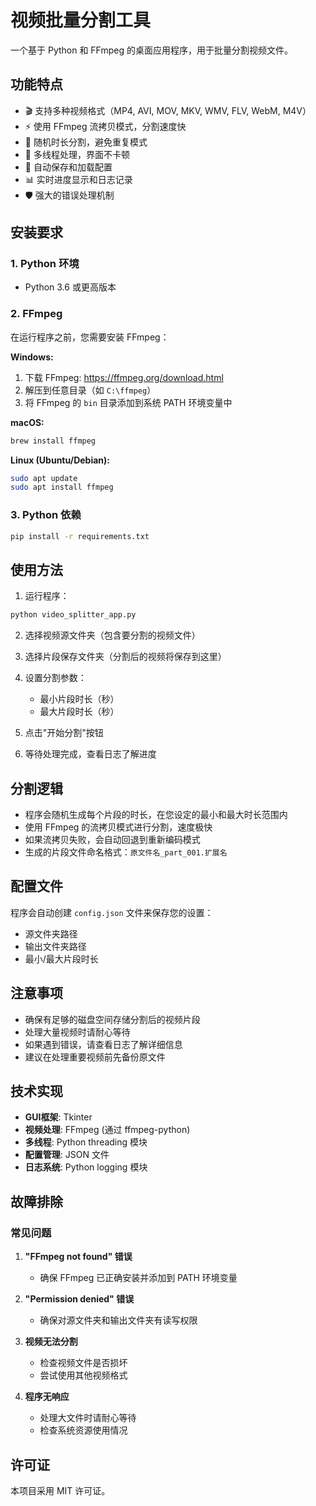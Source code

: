 # 视频批量分割工具

一个基于 Python 和 FFmpeg 的桌面应用程序，用于批量分割视频文件。

## 功能特点

- 🎬 支持多种视频格式（MP4, AVI, MOV, MKV, WMV, FLV, WebM, M4V）
- ⚡ 使用 FFmpeg 流拷贝模式，分割速度快
- 🎯 随机时长分割，避免重复模式
- 🔄 多线程处理，界面不卡顿
- 💾 自动保存和加载配置
- 📊 实时进度显示和日志记录
- 🛡️ 强大的错误处理机制

## 安装要求

### 1. Python 环境
- Python 3.6 或更高版本

### 2. FFmpeg
在运行程序之前，您需要安装 FFmpeg：

**Windows:**
1. 下载 FFmpeg: https://ffmpeg.org/download.html
2. 解压到任意目录（如 `C:\ffmpeg`）
3. 将 FFmpeg 的 `bin` 目录添加到系统 PATH 环境变量中

**macOS:**
```bash
brew install ffmpeg
```

**Linux (Ubuntu/Debian):**
```bash
sudo apt update
sudo apt install ffmpeg
```

### 3. Python 依赖
```bash
pip install -r requirements.txt
```

## 使用方法

1. 运行程序：
```bash
python video_splitter_app.py
```

2. 选择视频源文件夹（包含要分割的视频文件）

3. 选择片段保存文件夹（分割后的视频将保存到这里）

4. 设置分割参数：
   - 最小片段时长（秒）
   - 最大片段时长（秒）

5. 点击"开始分割"按钮

6. 等待处理完成，查看日志了解进度

## 分割逻辑

- 程序会随机生成每个片段的时长，在您设定的最小和最大时长范围内
- 使用 FFmpeg 的流拷贝模式进行分割，速度极快
- 如果流拷贝失败，会自动回退到重新编码模式
- 生成的片段文件命名格式：`原文件名_part_001.扩展名`

## 配置文件

程序会自动创建 `config.json` 文件来保存您的设置：
- 源文件夹路径
- 输出文件夹路径
- 最小/最大片段时长

## 注意事项

- 确保有足够的磁盘空间存储分割后的视频片段
- 处理大量视频时请耐心等待
- 如果遇到错误，请查看日志了解详细信息
- 建议在处理重要视频前先备份原文件

## 技术实现

- **GUI框架**: Tkinter
- **视频处理**: FFmpeg (通过 ffmpeg-python)
- **多线程**: Python threading 模块
- **配置管理**: JSON 文件
- **日志系统**: Python logging 模块

## 故障排除

### 常见问题

1. **"FFmpeg not found" 错误**
   - 确保 FFmpeg 已正确安装并添加到 PATH 环境变量

2. **"Permission denied" 错误**
   - 确保对源文件夹和输出文件夹有读写权限

3. **视频无法分割**
   - 检查视频文件是否损坏
   - 尝试使用其他视频格式

4. **程序无响应**
   - 处理大文件时请耐心等待
   - 检查系统资源使用情况

## 许可证

本项目采用 MIT 许可证。
